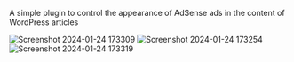 A simple plugin to control the appearance of AdSense ads in the content of WordPress articles

![Screenshot 2024-01-24 173309](https://github.com/mustafaabdo2022/hubwebz-custom-adsense-plugin/assets/121944633/cf1a5ef4-a268-45c2-a5be-200c614b6308)
![Screenshot 2024-01-24 173254](https://github.com/mustafaabdo2022/hubwebz-custom-adsense-plugin/assets/121944633/a7d43c51-1fc8-4204-90ed-dfe07d01e10c)
![Screenshot 2024-01-24 173319](https://github.com/mustafaabdo2022/hubwebz-custom-adsense-plugin/assets/121944633/257a44d9-5f72-4a1d-a6a8-6dc4c93068af)
